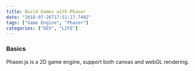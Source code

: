 ```yaml
---
title: Build Games with Phaser
date: "2018-07-26T17:51:17.748Z"
tags: ["Game Engine", "Phaser"]
categories: ["DEV", "LIFE"]
---
```


### Basics

Phaser.js is a 2D game engine, support both canvas and webGL rendering.

